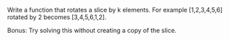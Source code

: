 Write a function that rotates a slice by k elements. For example [1,2,3,4,5,6] rotated by 2 becomes [3,4,5,6,1,2].

Bonus: Try solving this without creating a copy of the slice. 